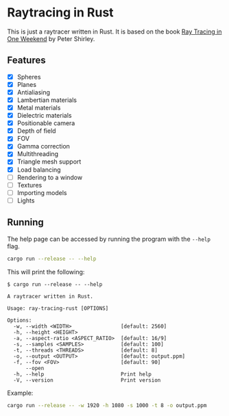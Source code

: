 # Raytracing in Rust

This is just a raytracer written in Rust. It is based on the book [Ray Tracing in One Weekend](https://raytracing.github.io/books/RayTracingInOneWeekend.html) by Peter Shirley.

## Features

- [x] Spheres
- [x] Planes
- [x] Antialiasing
- [x] Lambertian materials
- [x] Metal materials
- [x] Dielectric materials
- [x] Positionable camera
- [x] Depth of field
- [x] FOV
- [x] Gamma correction
- [x] Multithreading
- [x] Triangle mesh support
- [x] Load balancing 
- [ ] Rendering to a window
- [ ] Textures
- [ ] Importing models
- [ ] Lights

## Running

The help page can be accessed by running the program with the `--help` flag.

```bash
cargo run --release -- --help
```

This will print the following:

```
$ cargo run --release -- --help

A raytracer written in Rust.

Usage: ray-tracing-rust [OPTIONS]

Options:
  -w, --width <WIDTH>                [default: 2560]
  -h, --height <HEIGHT>              
  -a, --aspect-ratio <ASPECT_RATIO>  [default: 16/9]
  -s, --samples <SAMPLES>            [default: 100]
  -t, --threads <THREADS>            [default: 8]
  -o, --output <OUTPUT>              [default: output.ppm]
  -f, --fov <FOV>                    [default: 90]
      --open                         
  -h, --help                         Print help
  -V, --version                      Print version
```

Example:

```bash
cargo run --release -- -w 1920 -h 1080 -s 1000 -t 8 -o output.ppm
```
